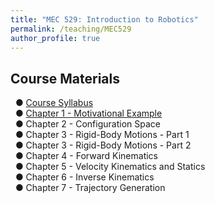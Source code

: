 ```yaml
---
title: "MEC 529: Introduction to Robotics"
permalink: /teaching/MEC529
author_profile: true
---
```


## Course Materials
&nbsp; ● [Course Syllabus](https://aminfakhari.github.io/_pages/teaching/MEC529/MEC529_Syllabus_Spring2022.pdf) \
&nbsp; ● [Chapter 1 - Motivational Example](https://aminfakhari.github.io/_pages/teaching/MEC529/MEC529_Syllabus_Spring2022.pdf) \
&nbsp; ● Chapter 2 - Configuration Space \
&nbsp; ● Chapter 3 - Rigid-Body Motions - Part 1 \
&nbsp; ● Chapter 3 - Rigid-Body Motions - Part 2 \
&nbsp; ● Chapter 4 - Forward Kinematics\
&nbsp; ● Chapter 5 - Velocity Kinematics and Statics \
&nbsp; ● Chapter 6 - Inverse Kinematics \
&nbsp; ● Chapter 7 - Trajectory Generation
